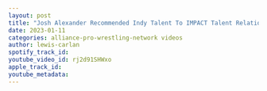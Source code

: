 ```yaml
---
layout: post
title: "Josh Alexander Recommended Indy Talent To IMPACT Talent Relations"
date: 2023-01-11
categories: alliance-pro-wrestling-network videos
author: lewis-carlan
spotify_track_id: 
youtube_video_id: rj2d91SHWxo
apple_track_id: 
youtube_metadata: 
---
```

